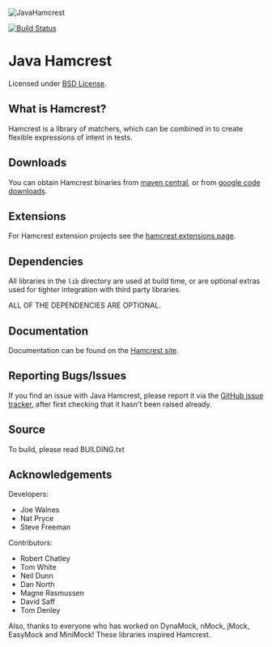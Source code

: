 ![JavaHamcrest](http://hamcrest.org/images/logo.jpg)

[![Build Status](https://travis-ci.org/hamcrest/JavaHamcrest.png?branch=master)](https://travis-ci.org/hamcrest/JavaHamcrest)

Java Hamcrest
=============
Licensed under [BSD License][].

What is Hamcrest?
-----------------
Hamcrest is a library of matchers, which can be combined in to create flexible expressions of intent in tests.

Downloads
---------
You can obtain Hamcrest binaries from [maven central][], or from [google code downloads][].

Extensions
----------

For Hamcrest extension projects see the [hamcrest extensions page][].

Dependencies
------------
All libraries in the `lib` directory are used at build time, or are optional extras used for tighter integration with third party libraries.

ALL OF THE DEPENDENCIES ARE OPTIONAL.

Documentation
-------------
Documentation can be found on the [Hamcrest site](http://hamcrest.org).

Reporting Bugs/Issues
---------------------
If you find an issue with Java Hamcrest, please report it via the 
[GitHub issue tracker](https://github.com/hamcrest/JavaHamcrest/issues), 
after first checking that it hasn't been raised already. 

Source
------
To build, please read BUILDING.txt

Acknowledgements
----------------
Developers:

  * Joe Walnes
  * Nat Pryce
  * Steve Freeman

Contributors:

  * Robert Chatley
  * Tom White
  * Neil Dunn
  * Dan North
  * Magne Rasmussen
  * David Saff
  * Tom Denley

Also, thanks to everyone who has worked on DynaMock, nMock, jMock, EasyMock and MiniMock! These libraries inspired Hamcrest.


[logo]: https://raw.github.com/hamcrest/JavaHamcrest/master/doc/images/logo.jpg
[website]: http://code.google.com/p/hamcrest
[BSD License]: http://opensource.org/licenses/BSD-3-Clause
[Maven central]: http://search.maven.org/#search%7Cga%7C1%7Cg%3Aorg.hamcrest
[google code downloads]: http://code.google.com/p/hamcrest/downloads/list?can=2&q=label%3AJava
[google code wiki]: http://code.google.com/p/hamcrest/wiki/Tutorial
[hamcrest extensions page]: https://github.com/hamcrest/JavaHamcrest/wiki/Related-Projects
[GitHub issue tracker]: https://github.com/hamcrest/JavaHamcrest/issues
[google code Issue tracker]: http://code.google.com/p/hamcrest/issues/list?can=2&q=label%3AJava
